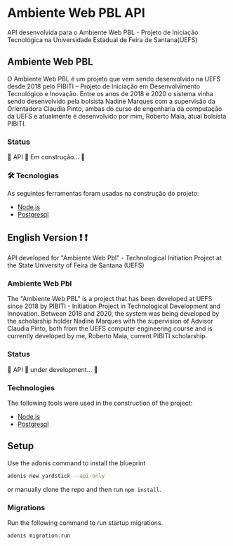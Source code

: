 # Ambiente Web PBL API

API desenvolvida para o Ambiente Web PBL - Projeto de Iniciação Tecnológica na Universidade Estadual de Feira de Santana(UEFS)

## Ambiente Web PBL

O Ambiente Web PBL é um projeto que vem sendo desenvolvido na UEFS desde 2018 pelo PIBITI – Projeto de Iniciação em Desenvolvimento Tecnológico e Inovação.
Entre os anos de 2018 e 2020 o sistema vinha sendo desenvolvido pela bolsista Nadine Marques com a supervisão da Orientadora Claudia Pinto, ambas do curso de engenharia da computação da UEFS e atualmente é desenvolvido por mim, Roberto Maia, atual bolsista PIBITI.

### Status

🚧 API 🚀 Em construção... 🚧

### 🛠 Tecnologias

As seguintes ferramentas foram usadas na construção do projeto:

- [Node.js](https://nodejs.org/en/)
- [Postgresql](https://www.postgresql.org/)

## English Version ❗ ❗

API developed for "Ambiente Web Pbl" - Technological Initiation Project at the State University of Feira de Santana (UEFS)

### Ambiente Web Pbl

The "Ambiente Web PBL" is a project that has been developed at UEFS since 2018 by PIBITI -
Initiation Project in Technological Development and Innovation.
Between 2018 and 2020, the system was being developed by the scholarship holder Nadine Marques with the supervision of Advisor Claudia Pinto, both from the UEFS computer engineering course and is currently developed by me, Roberto Maia, current PIBITI scholarship.

### Status

🚧 API 🚀 under development... 🚧

### Technologies

The following tools were used in the construction of the project:

- [Node.js](https://nodejs.org/en/)
- [Postgresql](https://www.postgresql.org/)

## Setup

Use the adonis command to install the blueprint

```bash
adonis new yardstick --api-only
```

or manually clone the repo and then run `npm install`.

### Migrations

Run the following command to run startup migrations.

```js
adonis migration:run
```
